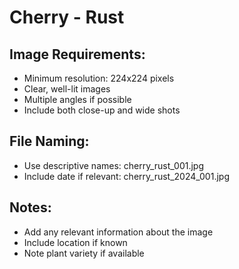 # Cherry - Rust

## Image Requirements:
- Minimum resolution: 224x224 pixels
- Clear, well-lit images
- Multiple angles if possible
- Include both close-up and wide shots

## File Naming:
- Use descriptive names: cherry_rust_001.jpg
- Include date if relevant: cherry_rust_2024_001.jpg

## Notes:
- Add any relevant information about the image
- Include location if known
- Note plant variety if available
